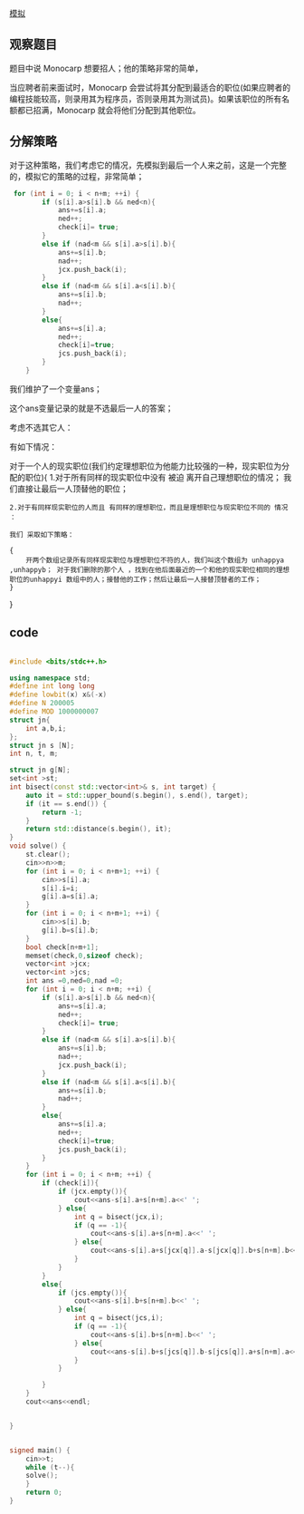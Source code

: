 [模拟](https://codeforces.com/contest/1976/problem/C)

## 观察题目

题目中说 Monocarp 想要招人；他的策略非常的简单，

当应聘者前来面试时，Monocarp 会尝试将其分配到最适合的职位(如果应聘者的编程技能较高，则录用其为程序员，否则录用其为测试员)。如果该职位的所有名额都已招满，Monocarp 就会将他们分配到其他职位。

## 分解策略

对于这种策略，我们考虑它的情况，先模拟到最后一个人来之前，这是一个完整的，模拟它的策略的过程，非常简单；

```cpp
 for (int i = 0; i < n+m; ++i) {
        if (s[i].a>s[i].b && ned<n){
            ans+=s[i].a;
            ned++;
            check[i]= true;
        }
        else if (nad<m && s[i].a>s[i].b){
            ans+=s[i].b;
            nad++;
            jcx.push_back(i);
        }
        else if (nad<m && s[i].a<s[i].b){
            ans+=s[i].b;
            nad++;
        }
        else{
            ans+=s[i].a;
            ned++;
            check[i]=true;
            jcs.push_back(i);
        }
    }
```

我们维护了一个变量ans；

这个ans变量记录的就是不选最后一人的答案；

考虑不选其它人：

有如下情况：

对于一个人的现实职位(我们约定理想职位为他能力比较强的一种，现实职位为分配的职位){
    1.对于所有同样的现实职位中没有 被迫 离开自己理想职位的情况； 我们直接让最后一人顶替他的职位；

    2.对于有同样现实职位的人而且 有同样的理想职位，而且是理想职位与现实职位不同的 情况 ：
    
    我们 采取如下策略：

    {
        开两个数组记录所有同样现实职位与理想职位不符的人，我们叫这个数组为 unhappya ,unhappyb； 对于我们删除的那个人 ，找到在他后面最近的一个和他的现实职位相同的理想职位的unhappyi 数组中的人；接替他的工作；然后让最后一人接替顶替者的工作；
    }
}

## code

```cpp

#include <bits/stdc++.h>

using namespace std;
#define int long long
#define lowbit(x) x&(-x)
#define N 200005
#define MOD 1000000007
struct jn{
    int a,b,i;
};
struct jn s [N];
int n, t, m;

struct jn g[N];
set<int >st;
int bisect(const std::vector<int>& s, int target) {
    auto it = std::upper_bound(s.begin(), s.end(), target);
    if (it == s.end()) {
        return -1;
    }
    return std::distance(s.begin(), it);
}
void solve() {
    st.clear();
    cin>>n>>m;
    for (int i = 0; i < n+m+1; ++i) {
        cin>>s[i].a;
        s[i].i=i;
        g[i].a=s[i].a;
    }
    for (int i = 0; i < n+m+1; ++i) {
        cin>>s[i].b;
        g[i].b=s[i].b;
    }
    bool check[n+m+1];
    memset(check,0,sizeof check);
    vector<int >jcx;
    vector<int >jcs;
    int ans =0,ned=0,nad =0;
    for (int i = 0; i < n+m; ++i) {
        if (s[i].a>s[i].b && ned<n){
            ans+=s[i].a;
            ned++;
            check[i]= true;
        }
        else if (nad<m && s[i].a>s[i].b){
            ans+=s[i].b;
            nad++;
            jcx.push_back(i);
        }
        else if (nad<m && s[i].a<s[i].b){
            ans+=s[i].b;
            nad++;
        }
        else{
            ans+=s[i].a;
            ned++;
            check[i]=true;
            jcs.push_back(i);
        }
    }
    for (int i = 0; i < n+m; ++i) {
        if (check[i]){
            if (jcx.empty()){
                cout<<ans-s[i].a+s[n+m].a<<' ';
            } else{
                int q = bisect(jcx,i);
                if (q == -1){
                    cout<<ans-s[i].a+s[n+m].a<<' ';
                } else{
                    cout<<ans-s[i].a+s[jcx[q]].a-s[jcx[q]].b+s[n+m].b<<' ';
                }
            }
        }
        else{
            if (jcs.empty()){
                cout<<ans-s[i].b+s[n+m].b<<' ';
            } else{
                int q = bisect(jcs,i);
                if (q == -1){
                    cout<<ans-s[i].b+s[n+m].b<<' ';
                } else{
                    cout<<ans-s[i].b+s[jcs[q]].b-s[jcs[q]].a+s[n+m].a<<' ';
                }
            }

        }
    }
    cout<<ans<<endl;


}


signed main() {
    cin>>t;
    while (t--){
    solve();
    }
    return 0;
}
```
